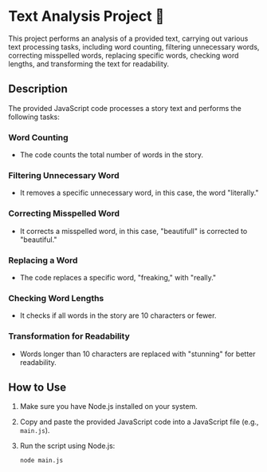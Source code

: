 # Text Analysis Project 📝

This project performs an analysis of a provided text, carrying out various text processing tasks, including word counting, filtering unnecessary words, correcting misspelled words, replacing specific words, checking word lengths, and transforming the text for readability.

## Description

The provided JavaScript code processes a story text and performs the following tasks:

### Word Counting

- The code counts the total number of words in the story.

### Filtering Unnecessary Word

- It removes a specific unnecessary word, in this case, the word "literally."

### Correcting Misspelled Word

- It corrects a misspelled word, in this case, "beautifull" is corrected to "beautiful."

### Replacing a Word

- The code replaces a specific word, "freaking," with "really."

### Checking Word Lengths

- It checks if all words in the story are 10 characters or fewer.

### Transformation for Readability

- Words longer than 10 characters are replaced with "stunning" for better readability.

## How to Use

1. Make sure you have Node.js installed on your system.

2. Copy and paste the provided JavaScript code into a JavaScript file (e.g., `main.js`).

3. Run the script using Node.js:

   ```bash
   node main.js
